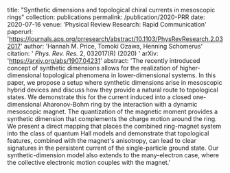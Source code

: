 title: "Synthetic dimensions and topological chiral currents in mesoscopic rings"
collection: publications
permalink: /publication/2020-PRR
date: 2020-07-16
venue: 'Physical Review Research: Rapid Communication'
paperurl: 'https://journals.aps.org/prresearch/abstract/10.1103/PhysRevResearch.2.032017'
author: 'Hannah M. Price, Tomoki Ozawa, Henning Schomerus'
citation: '<i> Phys. Rev. Res. </i> 2, 032017(R) (2020) '
arXiv: 'https://arxiv.org/abs/1907.04231'
abstract: 'The recently introduced concept of synthetic dimensions allows for the realization of higher-dimensional topological phenomena in lower-dimensional systems. In this paper, we propose a setup where synthetic dimensions arise in mesoscopic hybrid devices and discuss how they provide a natural route to topological states. We demonstrate this for the current induced into a closed one-dimensional Aharonov-Bohm ring by the interaction with a dynamic mesoscopic magnet. The quantization of the magnetic moment provides a synthetic dimension that complements the charge motion around the ring. We present a direct mapping that places the combined ring-magnet system into the class of quantum Hall models and demonstrate that topological features, combined with the magnet's anisotropy, can lead to clear signatures in the persistent current of the single-particle ground state. Our synthetic-dimension model also extends to the many-electron case, where the collective electronic motion couples with the magnet.'

